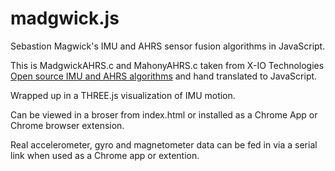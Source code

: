 madgwick.js
===========

Sebastion Magwick's IMU and AHRS sensor fusion algorithms in JavaScript.


This is MadgwickAHRS.c and MahonyAHRS.c taken from X-IO Technologies [Open source IMU and AHRS algorithms](http://www.x-io.co.uk/open-source-imu-and-ahrs-algorithms/) and hand translated to JavaScript.

Wrapped up in a THREE.js visualization of IMU motion.

Can be viewed in a broser from index.html or installed as a Chrome App or Chrome browser extension.

Real accelerometer, gyro and magnetometer data can be fed in via a serial link when used as a Chrome app or extention.

